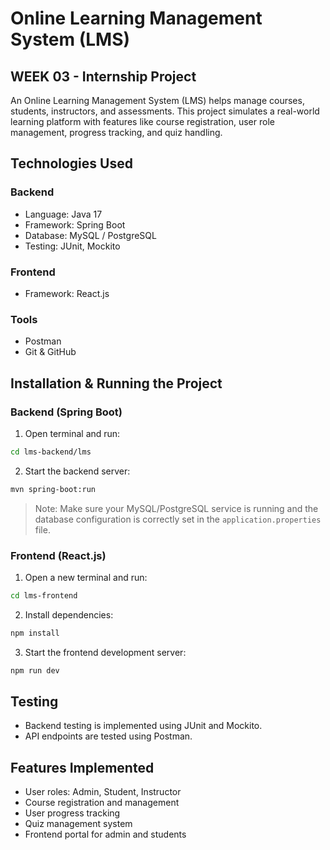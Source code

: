 # Online Learning Management System (LMS)

## WEEK 03 - Internship Project

An Online Learning Management System (LMS) helps manage courses, students, instructors, and assessments. This project simulates a real-world learning platform with features like course registration, user role management, progress tracking, and quiz handling.

## Technologies Used

### Backend
- Language: Java 17
- Framework: Spring Boot
- Database: MySQL / PostgreSQL
- Testing: JUnit, Mockito

### Frontend
- Framework: React.js

### Tools
- Postman
- Git & GitHub

## Installation & Running the Project

### Backend (Spring Boot)

1. Open terminal and run:
   
```bash
cd lms-backend/lms
```
2. Start the backend server:

```bash
mvn spring-boot:run
```

> Note: Make sure your MySQL/PostgreSQL service is running and the database configuration is correctly set in the `application.properties` file.

### Frontend (React.js)

1. Open a new terminal and run:

```bash
cd lms-frontend
```

2. Install dependencies:

```bash
npm install
```

3. Start the frontend development server:

```bash
npm run dev
```
## Testing

- Backend testing is implemented using JUnit and Mockito.
- API endpoints are tested using Postman.

## Features Implemented

- User roles: Admin, Student, Instructor
- Course registration and management
- User progress tracking
- Quiz management system
- Frontend portal for admin and students
